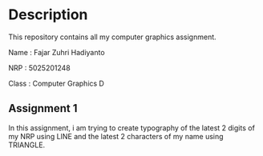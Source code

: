 # Description

This repository contains all my computer graphics assignment.

Name    : Fajar Zuhri Hadiyanto

NRP     : 5025201248

Class   : Computer Graphics D

## Assignment 1

In this assignment, i am trying to create typography of the latest 2 digits of my NRP using LINE and the latest 2 characters of my name using TRIANGLE. 
